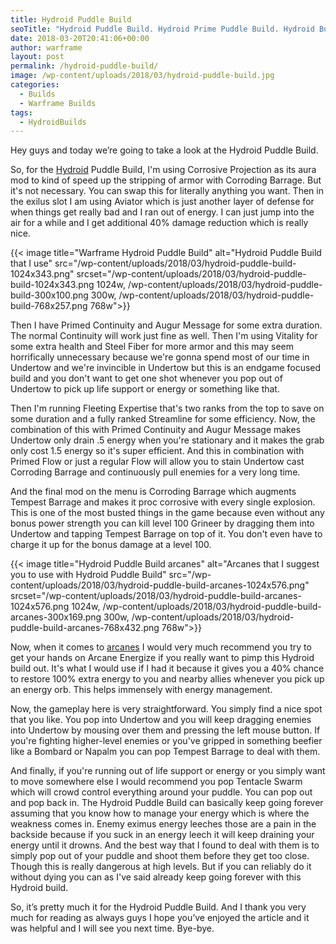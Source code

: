```yaml
---
title: Hydroid Puddle Build
seoTitle: "Hydroid Puddle Build. Hydroid Prime Puddle Build. Hydroid Build"
date: 2018-03-20T20:41:06+00:00
author: warframe
layout: post
permalink: /hydroid-puddle-build/
image: /wp-content/uploads/2018/03/hydroid-puddle-build.jpg
categories:
  - Builds
  - Warframe Builds
tags:
  - HydroidBuilds
---
```

<span>Hey guys and today we’re going to take a look at the Hydroid Puddle Build.</span><!--more-->

So, for the [Hydroid](https://warframeblog.com/how-to-get-hydroid/) Puddle Build, I'm using Corrosive Projection as its aura mod to kind of speed up the stripping of armor with Corroding Barrage. But it's not necessary. You can swap this for literally anything you want. Then in the exilus slot I am using Aviator which is just another layer of defense for when things get really bad and I ran out of energy. I can just jump into the air for a while and I get additional 40% damage reduction which is really nice.

{{< image title="Warframe Hydroid Puddle Build" alt="Hydroid Puddle Build that I use" src="/wp-content/uploads/2018/03/hydroid-puddle-build-1024x343.png" srcset="/wp-content/uploads/2018/03/hydroid-puddle-build-1024x343.png 1024w, /wp-content/uploads/2018/03/hydroid-puddle-build-300x100.png 300w, /wp-content/uploads/2018/03/hydroid-puddle-build-768x257.png 768w">}}

Then I have Primed Continuity and Augur Message for some extra duration. The normal Continuity will work just fine as well. Then I'm using Vitality for some extra health and Steel Fiber for more armor and this may seem horrifically unnecessary because we're gonna spend most of our time in Undertow and we're invincible in Undertow but this is an endgame focused build and you don't want to get one shot whenever you pop out of Undertow to pick up life support or energy or something like that.

Then I'm running Fleeting Expertise that's two ranks from the top to save on some duration and a fully ranked Streamline for some efficiency. Now, the combination of this with Primed Continuity and Augur Message makes Undertow only drain .5 energy when you're stationary and it makes the grab only cost 1.5 energy so it's super efficient. And this in combination with Primed Flow or just a regular Flow will allow you to stain Undertow cast Corroding Barrage and continuously pull enemies for a very long time.

And the final mod on the menu is Corroding Barrage which augments Tempest Barrage and makes it proc corrosive with every single explosion. This is one of the most busted things in the game because even without any bonus power strength you can kill level 100 Grineer by dragging them into Undertow and tapping Tempest Barrage on top of it. You don't even have to charge it up for the bonus damage at a level 100.

{{< image title="Hydroid Puddle Build arcanes" alt="Arcanes that I suggest you to use with Hydroid Puddle Build" src="/wp-content/uploads/2018/03/hydroid-puddle-build-arcanes-1024x576.png" srcset="/wp-content/uploads/2018/03/hydroid-puddle-build-arcanes-1024x576.png 1024w, /wp-content/uploads/2018/03/hydroid-puddle-build-arcanes-300x169.png 300w, /wp-content/uploads/2018/03/hydroid-puddle-build-arcanes-768x432.png 768w">}}

Now, when it comes to [arcanes](https://warframeblog.com/eidolons-drop-arcane-enhancements/) I would very much recommend you try to get your hands on Arcane Energize if you really want to pimp this Hydroid build out. It's what I would use if I had it because it gives you a 40% chance to restore 100% extra energy to you and nearby allies whenever you pick up an energy orb. This helps immensely with energy management.

Now, the gameplay here is very straightforward. You simply find a nice spot that you like. You pop into Undertow and you will keep dragging enemies into Undertow by mousing over them and pressing the left mouse button. If you're fighting higher-level enemies or you've gripped in something beefier like a Bombard or Napalm you can pop Tempest Barrage to deal with them.

And finally, if you're running out of life support or energy or you simply want to move somewhere else I would recommend you pop Tentacle Swarm which will crowd control everything around your puddle. You can pop out and pop back in. The Hydroid Puddle Build can basically keep going forever assuming that you know how to manage your energy which is where the weakness comes in. Enemy eximus energy leeches those are a pain in the backside because if you suck in an energy leech it will keep draining your energy until it drowns. And the best way that I found to deal with them is to simply pop out of your puddle and shoot them before they get too close. Though this is really dangerous at high levels. But if you can reliably do it without dying you can as I've said already keep going forever with this Hydroid build.

<span>So, it’s pretty much it for the Hydroid Puddle Build. And I thank you very much for reading as always guys I hope you’ve enjoyed the article and it was helpful and I will see you next time. Bye-bye.</span>